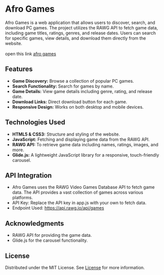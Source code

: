 # Afro Games

Afro Games is a web application that allows users to discover, search, and download PC games. The project utilizes the RAWG API to fetch game data, including game titles, ratings, genres, and release dates. Users can search for specific games, view details, and download them directly from the website.
</br></br>
open this link <a href="https://kene19.github.io/Afro-games/">afro games</a>

## Features

- **Game Discovery:** Browse a collection of popular PC games.
- **Search Functionality:** Search for games by name.
- **Game Details:** View game details including genre, rating, and release date.
- **Download Links:** Direct download button for each game.
- **Responsive Design:** Works on both desktop and mobile devices.

## Technologies Used

- **HTML5 & CSS3:** Structure and styling of the website.
- **JavaScript:** Fetching and displaying game data from the RAWG API.
- **RAWG API:** To retrieve game data including names, ratings, images, and more.
- **Glide.js:** A lightweight JavaScript library for a responsive, touch-friendly carousel.

## API Integration

- Afro Games uses the RAWG Video Games Database API to fetch game data. The API provides a vast collection of games across various platforms.
- API Key: Replace the API key in app.js with your own to fetch data.
- Endpoint Used: https://api.rawg.io/api/games

## Acknowledgments

- RAWG API for providing the game data.
- Glide.js for the carousel functionality.

## License
Distributed under the MIT License. See <a href="./License">License</a> for more information.
